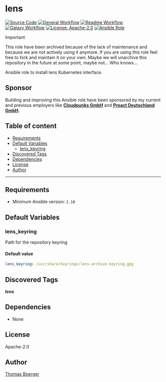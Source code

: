 # lens

[![Source Code](https://img.shields.io/badge/github-source%20code-blue?logo=github&logoColor=white)](https://github.com/rolehippie/lens)
[![General Workflow](https://github.com/rolehippie/lens/actions/workflows/general.yml/badge.svg)](https://github.com/rolehippie/lens/actions/workflows/general.yml)
[![Readme Workflow](https://github.com/rolehippie/lens/actions/workflows/docs.yml/badge.svg)](https://github.com/rolehippie/lens/actions/workflows/docs.yml)
[![Galaxy Workflow](https://github.com/rolehippie/lens/actions/workflows/galaxy.yml/badge.svg)](https://github.com/rolehippie/lens/actions/workflows/galaxy.yml)
[![License: Apache-2.0](https://img.shields.io/github/license/rolehippie/lens)](https://github.com/rolehippie/lens/blob/master/LICENSE)
[![Ansible Role](https://img.shields.io/badge/role-rolehippie.lens-blue)](https://galaxy.ansible.com/rolehippie/lens)

> [!IMPORTANT]
> This role have been archived because of the lack of maintenance and because
> we are not actively using it anymore. If you are using this role feel free
> to fork and maintain it on your own. Maybe we will unarchive this repository
> in the future at some point, maybe not... Who knows...

Ansible role to install lens Kubernetes interface.

## Sponsor

Building and improving this Ansible role have been sponsored by my current and previous employers like **[Cloudpunks GmbH](https://cloudpunks.de)** and **[Proact Deutschland GmbH](https://www.proact.eu)**.

## Table of content

- [Requirements](#requirements)
- [Default Variables](#default-variables)
  - [lens_keyring](#lens_keyring)
- [Discovered Tags](#discovered-tags)
- [Dependencies](#dependencies)
- [License](#license)
- [Author](#author)

---

## Requirements

- Minimum Ansible version: `2.10`

## Default Variables

### lens_keyring

Path for the repository keyring

#### Default value

```YAML
lens_keyring: /usr/share/keyrings/lens-archive-keyring.gpg
```

## Discovered Tags

**_lens_**


## Dependencies

- None

## License

Apache-2.0

## Author

[Thomas Boerger](https://github.com/tboerger)
